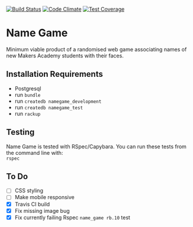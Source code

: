 [![Build Status](https://api.travis-ci.org/sphaughton/name_game.svg?branch=master)](https://travis-ci.org/sphaughton/name_game)
[![Code Climate](https://codeclimate.com/github/sphaughton/name_game/badges/gpa.svg)](https://codeclimate.com/github/sphaughton/name_game)
[![Test Coverage](https://codeclimate.com/github/sphaughton/name_game/badges/coverage.svg)](https://codeclimate.com/github/sphaughton/name_game/coverage)

Name Game
======

Minimum viable product of a randomised web game associating names of new Makers Academy students with their faces.

Installation Requirements
-------

- Postgresql
- run ```bundle```
- run ```createdb namegame_development```
- run ```createdb namegame_test```
- run ```rackup```

Testing
------
Name Game is tested with RSpec/Capybara. You can run these tests from the command line with:
<br>```rspec```

To Do
------
- [ ] CSS styling
- [ ] Make mobile responsive
- [x] Travis CI build
- [x] Fix missing image bug
- [x] Fix currently failing Rspec ```name_game rb.10``` test